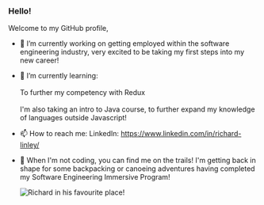 ### Hello!

Welcome to my GitHub profile, 

- 🔭 I’m currently working on getting employed within the software engineering industry, very excited 
  to be taking my first steps into my new career!

- 🌱 I’m currently learning:
 <br></br>
  To further my competency with Redux
  <br></br>
  I'm also taking an intro to Java course, to further expand my knowledge of languages outside Javascript!
 
- 📫 How to reach me: 
  LinkedIn: https://www.linkedin.com/in/richard-linley/
  
- 🌄 When I'm not coding, you can find me on the trails! I'm getting back in shape for some backpacking or canoeing
  adventures having completed my Software Engineering Immersive Program!
  
 
  <img src='https://i.imgur.com/6BNVzzb.jpg' alt='Richard in his favourite place!' />
  
<!--
**rjLinley/rjLinley** is a ✨ _special_ ✨ repository because its `README.md` (this file) appears on your GitHub profile.

Here are some ideas to get you started:


- 🌱 I’m currently learning ...
- 👯 I’m looking to collaborate on ...
- 🤔 I’m looking for help with ...
- 💬 Ask me about ...

- 😄 Pronouns: ...
- ⚡ Fun fact: ...
-->
